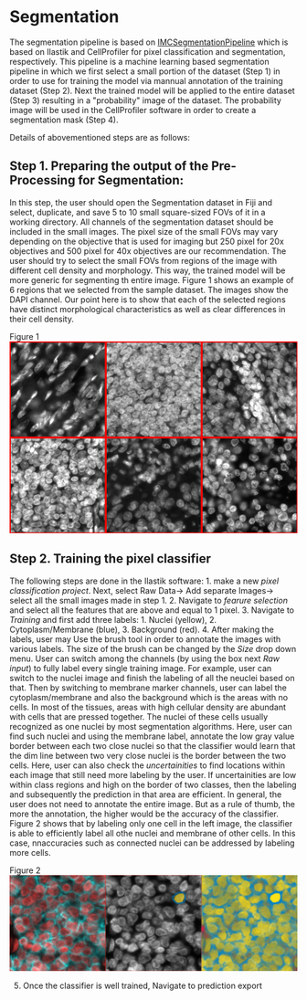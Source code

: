 # Segmentation

The segmentation pipeline is based on [IMCSegmentationPipeline](https://github.com/BodenmillerGroup/ImcSegmentationPipeline) which is based on Ilastik and CellProfiler for pixel classification and segmentation, respectively. This pipeline is a machine learning based segmentation pipeline in which we first select a small portion of the dataset (Step 1) in order to use for training the model via mannual annotation of the training dataset (Step 2). Next the trained model will be applied to the entire dataset (Step 3) resulting in a "probability" image of the dataset. The probability image will be used in the CellProfiler software in order to create a segmentation mask (Step 4).

Details of abovementioned steps are as follows:

## Step 1. Preparing the output of the Pre-Processing for Segmentation:

In this step, the user should open the Segmentation dataset in Fiji and select, duplicate, and save 5 to 10 small square-sized FOVs of it in a working directory. All channels of the segmentation dataset should be included in the small images. The pixel size of the small FOVs may vary depending on the objective that is used for imaging but 250 pixel for 20x objectives and 500 pixel for 40x objectives are our recommendation. The user should try to select the small FOVs from regions of the image with different cell density and morphology. This way, the trained model will be more generic for segmenting th entire image. Figure 1 shows an example of 6 regions that we selected from the sample dataset. The images show the DAPI channel. Our point here is to show that each of the selected regions have distinct morphological characteristics as well as clear differences in their cell density. 


   Figure 1
   ![](Images/FigureS1.png)


## Step 2. Training the pixel classifier
The following steps are done in the Ilastik software: 
     1. make a new *pixel classification project*. Next, select Raw Data-> Add separate Images-> select all the small images made in step 1. 
     2. Navigate to *fearure selection* and select all the features that are above and equal to 1 pixel.
     3. Navigate to *Training* and first add three labels: 1. Nuclei (yellow), 2. Cytoplasm/Membrane (blue), 3. Background (red).
     4. After making the labels, user may Use the brush tool in order to annotate the images with various labels. The size of the brush can be changed by the *Size* drop down menu. User can switch among the channels (by using the box next *Raw input*) to fully label every single training image. For example, user can switch to the nuclei image and finish the labeling of all the neuclei based on that. Then by switching to membrane marker channels, user can label the cytoplasm/membrane and also the background which is the areas with no cells. 
     In most of the tissues, areas with high cellular density are abundant with cells that are pressed together. The nuclei of these cells usually recognized as one nuclei by most segmentation algorithms. Here, user can find such nuclei and using the membrane label, annotate the low gray value border between each two close nuclei so that the classifier would learn that the dim line between two very close nuclei is the border between the two cells. 
     Here, user can also check the *uncertainities* to find locations within each image that still need more labeling by the user. If uncertainities are low within class regions and high on the border of two classes, then the labeling and subsequently the prediction in that area are efficient. 
     In general, the user does not need to annotate the entire image. But as a rule of thumb, the more the annotation, the higher would be the accuracy of the classifier. Figure 2 shows that by labeling only one cell in the left image, the classifier is able to efficiently label all othe nuclei and membrane of other cells. In this case, nnaccuracies such as connected nuclei can be addressed by labeling more cells. 
     
     
   Figure 2
   ![](Images/FigureS2.png)     
     
     
   5. Once the classifier is well trained, Navigate to prediction export
     
